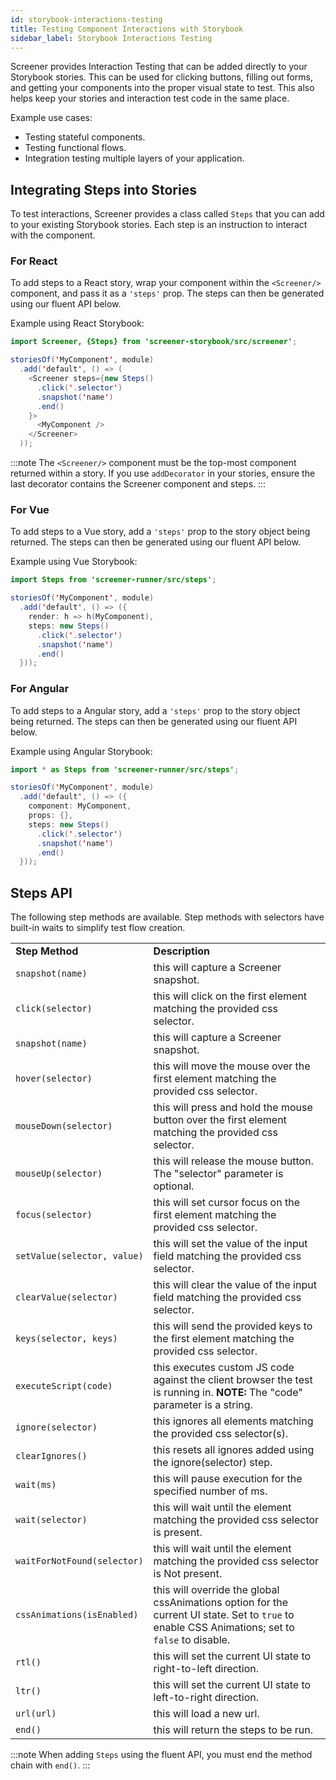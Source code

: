 ```yaml
---
id: storybook-interactions-testing
title: Testing Component Interactions with Storybook
sidebar_label: Storybook Interactions Testing
---
```


Screener provides Interaction Testing that can be added directly to your Storybook stories. This can be used for clicking buttons, filling out forms, and getting your components into the proper visual state to test. This also helps keep your stories and interaction test code in the same place.

Example use cases:

* Testing stateful components.
* Testing functional flows.
* Integration testing multiple layers of your application.


## Integrating Steps into Stories

To test interactions, Screener provides a class called `Steps` that you can add to your existing Storybook stories. Each step is an instruction to interact with the component.

### For React
To add steps to a React story, wrap your component within the `<Screener/>` component, and pass it as a `'steps'` prop. The steps can then be generated using our fluent API below.

Example using React Storybook:
```java
import Screener, {Steps} from 'screener-storybook/src/screener';

storiesOf('MyComponent', module)
  .add('default', () => (
    <Screener steps={new Steps()
      .click('.selector')
      .snapshot('name')
      .end()
    }>
      <MyComponent />
    </Screener>
  ));
```

:::note
The `<Screener/>` component must be the top-most component returned within a story. If you use `addDecorator` in your stories, ensure the last decorator contains the Screener component and steps.
:::


### For Vue
To add steps to a Vue story, add a `'steps'` prop to the story object being returned. The steps can then be generated using our fluent API below.

Example using Vue Storybook:

```java
import Steps from 'screener-runner/src/steps';

storiesOf('MyComponent', module)
  .add('default', () => ({
    render: h => h(MyComponent),
    steps: new Steps()
      .click('.selector')
      .snapshot('name')
      .end()
  }));
```

### For Angular

To add steps to a Angular story, add a `'steps'` prop to the story object being returned. The steps can then be generated using our fluent API below.

Example using Angular Storybook:

```java
import * as Steps from 'screener-runner/src/steps';

storiesOf('MyComponent', module)
  .add('default', () => ({
    component: MyComponent,
    props: {},
    steps: new Steps()
      .click('.selector')
      .snapshot('name')
      .end()
  }));
```

## Steps API

The following step methods are available. Step methods with selectors have built-in waits to simplify test flow creation.


<table>
<tr>
 <td><strong>Step Method</strong>
 </td>
 <td><strong>Description</strong>
 </td>
</tr>
<tr>
 <td><code>snapshot(name)</code>
 </td>
 <td>this will capture a Screener snapshot.
 </td>
</tr>
  <tr>
   <td><code>click(selector)</code>
   </td>
   <td>this will click on the first element matching the provided css selector.
   </td>
  </tr>
  <tr>
   <td><code>snapshot(name)</code>
   </td>
   <td>this will capture a Screener snapshot.
   </td>
  </tr>
  <tr>
   <td><code>hover(selector)</code>
   </td>
   <td>this will move the mouse over the first element matching the provided css selector.
   </td>
  </tr>
  <tr>
   <td><code>mouseDown(selector)</code>
   </td>
   <td>this will press and hold the mouse button over the first element matching the provided css selector.
   </td>
  </tr>
  <tr>
   <td><code>mouseUp(selector)</code>
   </td>
   <td>this will release the mouse button. The "selector" parameter is optional.
   </td>
  </tr>
  <tr>
   <td><code>focus(selector)</code>
   </td>
   <td>this will set cursor focus on the first element matching the provided css selector.
   </td>
  </tr>
  <tr>
   <td><code>setValue(selector, value)</code>
   </td>
   <td>this will set the value of the input field matching the provided css selector.
   </td>
  </tr>
  <tr>
   <td><code>clearValue(selector)</code>
   </td>
   <td>this will clear the value of the input field matching the provided css selector.
   </td>
  </tr>
  <tr>
   <td><code>keys(selector, keys)</code>
   </td>
   <td>this will send the provided keys to the first element matching the provided css selector.
   </td>
  </tr>
  <tr>
   <td><code>executeScript(code)</code>
   </td>
   <td>this executes custom JS code against the client browser the test is running in. <strong>NOTE:</strong> The "code" parameter is a string.
   </td>
  </tr>
  <tr>
   <td><code>ignore(selector)</code>
   </td>
   <td>this ignores all elements matching the provided css selector(s).
   </td>
  </tr>
  <tr>
   <td><code>clearIgnores()</code>
   </td>
   <td>this resets all ignores added using the ignore(selector) step.
   </td>
  </tr>
  <tr>
   <td><code>wait(ms)</code>
   </td>
   <td>this will pause execution for the specified number of ms.
   </td>
  </tr>
  <tr>
   <td><code>wait(selector)</code>
   </td>
   <td>this will wait until the element matching the provided css selector is present.
   </td>
  </tr>
  <tr>
   <td><code>waitForNotFound(selector)</code>
   </td>
   <td>this will wait until the element matching the provided css selector is Not present.
   </td>
  </tr>
  <tr>
   <td><code>cssAnimations(isEnabled)</code>
   </td>
   <td>this will override the global cssAnimations option for the current UI state. Set to <code>true</code> to enable CSS Animations; set to <code>false</code> to disable.
   </td>
  </tr>
  <tr>
   <td><code>rtl()</code>
   </td>
   <td>this will set the current UI state to right-to-left direction.
   </td>
  </tr>
  <tr>
   <td><code>ltr()</code>
   </td>
   <td>this will set the current UI state to left-to-right direction.
   </td>
  </tr>
  <tr>
   <td><code>url(url)</code>
   </td>
   <td>this will load a new url.
   </td>
  </tr>
  <tr>
   <td><code>end()</code>
   </td>
   <td>this will return the steps to be run.
   </td>
  </tr>
</table>


:::note
When adding `Steps` using the fluent API, you must end the method chain with `end()`.
:::
